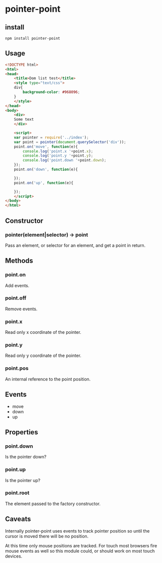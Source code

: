 pointer-point
=============

install
-------

`npm install pointer-point`

Usage
-----

```html
<!DOCTYPE html>
<html>
<head>
    <title>Dom list test</title>
    <style type="text/css">
    div{
        background-color: #968096;
    }
    </style>
</head>
<body>
    <div>
    Some text
    </div>

    <script>
    var pointer = require('../index');
    var point = pointer(document.querySelector('div'));
    point.on('move', function(e){
        console.log('point.x '+point.x);
        console.log('point.y '+point.y);
        console.log('point.down '+point.down);
    });
    point.on('down', function(e){

    });
    point.on('up', function(e){

    });
    </script>
</body>
</html>
```

Constructor
-----------

### pointer(element|selector) -> point

Pass an element, or selector for an element, and get a point in return.

Methods
-------

### point.on

Add events.

### point.off

Remove events.

### point.x

Read only x coordinate of the pointer.

### point.y

Read only y coordinate of the pointer.

### point.pos

An internal reference to the point position.

Events
------

-	move
-	down
-	up

Properties
----------

### point.down

Is the pointer down?

### point.up

Is the pointer up?

### point.root

The element passed to the factory constructor.

Caveats
-------

Internally pointer-point uses events to track pointer position so until the cursor is moved there will be no position.

At this time only mouse positions are tracked. For touch most browsers fire mouse events as well so this module could, or should work on most touch devices.
